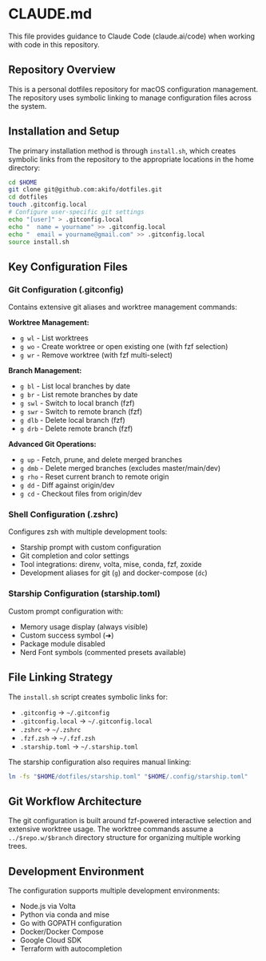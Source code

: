 # CLAUDE.md

This file provides guidance to Claude Code (claude.ai/code) when working with code in this repository.

## Repository Overview

This is a personal dotfiles repository for macOS configuration management. The repository uses symbolic linking to manage configuration files across the system.

## Installation and Setup

The primary installation method is through `install.sh`, which creates symbolic links from the repository to the appropriate locations in the home directory:

```bash
cd $HOME
git clone git@github.com:akifo/dotfiles.git
cd dotfiles
touch .gitconfig.local
# Configure user-specific git settings
echo "[user]" > .gitconfig.local
echo "	name = yourname" >> .gitconfig.local
echo "	email = yourname@gmail.com" >> .gitconfig.local
source install.sh
```

## Key Configuration Files

### Git Configuration (.gitconfig)
Contains extensive git aliases and worktree management commands:

**Worktree Management:**
- `g wl` - List worktrees
- `g wo` - Create worktree or open existing one (with fzf selection)
- `g wr` - Remove worktree (with fzf multi-select)

**Branch Management:**
- `g bl` - List local branches by date
- `g br` - List remote branches by date  
- `g swl` - Switch to local branch (fzf)
- `g swr` - Switch to remote branch (fzf)
- `g dlb` - Delete local branch (fzf)
- `g drb` - Delete remote branch (fzf)

**Advanced Git Operations:**
- `g up` - Fetch, prune, and delete merged branches
- `g dmb` - Delete merged branches (excludes master/main/dev)
- `g rho` - Reset current branch to remote origin
- `g dd` - Diff against origin/dev
- `g cd` - Checkout files from origin/dev

### Shell Configuration (.zshrc)
Configures zsh with multiple development tools:
- Starship prompt with custom configuration
- Git completion and color settings
- Tool integrations: direnv, volta, mise, conda, fzf, zoxide
- Development aliases for git (`g`) and docker-compose (`dc`)

### Starship Configuration (starship.toml)
Custom prompt configuration with:
- Memory usage display (always visible)
- Custom success symbol (➜)
- Package module disabled
- Nerd Font symbols (commented presets available)

## File Linking Strategy

The `install.sh` script creates symbolic links for:
- `.gitconfig` → `~/.gitconfig`
- `.gitconfig.local` → `~/.gitconfig.local` 
- `.zshrc` → `~/.zshrc`
- `.fzf.zsh` → `~/.fzf.zsh`
- `.starship.toml` → `~/.starship.toml`

The starship configuration also requires manual linking:
```bash
ln -fs "$HOME/dotfiles/starship.toml" "$HOME/.config/starship.toml"
```

## Git Workflow Architecture

The git configuration is built around fzf-powered interactive selection and extensive worktree usage. The worktree commands assume a `../$repo.w/$branch` directory structure for organizing multiple working trees.

## Development Environment

The configuration supports multiple development environments:
- Node.js via Volta
- Python via conda and mise
- Go with GOPATH configuration
- Docker/Docker Compose
- Google Cloud SDK
- Terraform with autocompletion